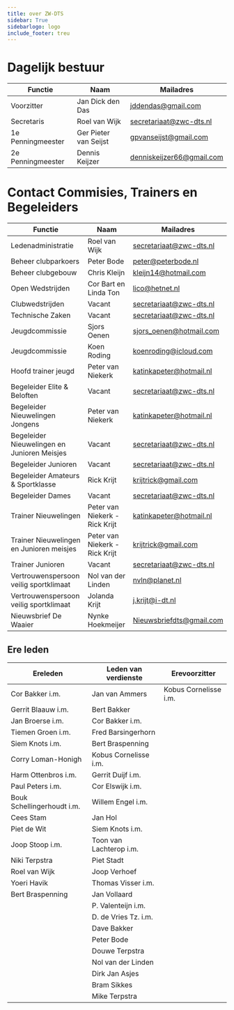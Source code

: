 ```yaml
---
title: over ZW-DTS
sidebar: True
sidebarlogo: logo
include_footer: treu
---
```

# Dagelijk bestuur

| Functie           | Naam                  | Mailadres                 |
| ----------------- | --------------------- | ------------------------- |
| Voorzitter        | Jan Dick den Das      | jddendas@gmail.com        |
| Secretaris        | Roel van Wijk         | secretariaat@zwc-dts.nl   |
| 1e Penningmeester | Ger Pieter van Seijst | gpvanseijst@gmail.com     |
| 2e Penningmeester | Dennis Keijzer        | denniskeijzer66@gmail.com |

# Contact Commisies, Trainers en Begeleiders

| Functie                                     | Naam                           | Mailadres                |
| ------------------------------------------- |--------------------------------|--------------------------|
| Ledenadministratie                          | Roel van Wijk                  | secretariaat@zwc-dts.nl  |
| Beheer clubparkoers                         | Peter Bode                     | peter@peterbode.nl       |
| Beheer clubgebouw                           | Chris Kleijn                   | kleijn14@hotmail.com     |
| Open Wedstrijden                            | Cor Bart en Linda Ton          | lico@hetnet.nl           |
| Clubwedstrijden                             | Vacant                         | secretariaat@zwc-dts.nl  |
| Technische Zaken                            | Vacant                         | secretariaat@zwc-dts.nl  |
| Jeugdcommissie                              | Sjors Oenen                    | sjors_oenen@hotmail.com  |
| Jeugdcommissie                              | Koen Roding                    | koenroding@icloud.com    |
| Hoofd trainer jeugd                         | Peter van Niekerk              | katinkapeter@hotmail.nl  |
| Begeleider Elite & Beloften                 | Vacant                         | secretariaat@zwc-dts.nl  |
| Begeleider Nieuwelingen Jongens             | Peter van Niekerk              | katinkapeter@hotmail.nl  |
| Begeleider Nieuwelingen en Junioren Meisjes | Vacant                         | secretariaat@zwc-dts.nl  |
| Begeleider Junioren                         | Vacant                         | secretariaat@zwc-dts.nl  |
| Begeleider Amateurs & Sportklasse           | Rick Krijt                     | krijtrick@gmail.com      |
| Begeleider Dames                            | Vacant                         | secretariaat@zwc-dts.nl  |
| Trainer Nieuwelingen                        | Peter van Niekerk - Rick Krijt | katinkapeter@hotmail.nl  |
| Trainer Nieuwelingen en Junioren meisjes    | Peter van Niekerk - Rick Krijt | krijtrick@gmail.com      |
| Trainer Junioren                            | Vacant                         | secretariaat@zwc-dts.nl  |
| Vertrouwenspersoon veilig sportklimaat      | Nol van der Linden             | nvln@planet.nl           |
| Vertrouwenspersoon veilig sportklimaat      | Jolanda Krijt                  | j.krijt@i-dt.nl          |
| Nieuwsbrief De Waaier                       | Nynke Hoekmeijer               | Nieuwsbriefdts@gmail.com |

## Ere leden

| Ereleden                   | Leden van verdienste    | Erevoorzitter         |
|----------------------------| ----------------------- | --------------------- |
| Cor Bakker i.m.            | Jan van Ammers          | Kobus Cornelisse i.m. |
| Gerrit Blaauw i.m.         | Bert Bakker             |                       |
| Jan Broerse i.m.           | Cor Bakker i.m.         |                       |
| Tiemen Groen i.m.          | Fred Barsingerhorn      |                       |
| Siem Knots i.m.            | Bert Braspenning        |                       |
| Corry Loman-Honigh         | Kobus Cornelisse i.m.   |                       |
| Harm Ottenbros i.m.        | Gerrit Duijf i.m.       |                       |
| Paul Peters i.m.           | Cor Elswijk i.m.        |                       |
| Bouk Schellingerhoudt i.m. | Willem Engel i.m.       |                       |
| Cees Stam                  | Jan Hol                 |                       |
| Piet de Wit                | Siem Knots i.m.         |                       |
| Joop Stoop i.m.            | Toon van Lachterop i.m. |                       |
| Niki Terpstra              | Piet Stadt              |                       |
| Roel van Wijk              | Joop Verhoef            |                       |
| Yoeri Havik                | Thomas Visser i.m.      |                       |
| Bert Braspenning           | Jan Vollaard            |                       |
|                            | P. Valenteijn i.m.      |                       |
|                            | D. de Vries Tz. i.m.    |                       |
|                            | Dave Bakker             |                       |
|                            | Peter Bode              |                       |
|                            | Douwe Terpstra          |                       |
|                            | Nol van der Linden      |                       |
|                            | Dirk Jan Asjes          |                       |
|                            | Bram Sikkes             |                       |
|                            | Mike Terpstra           |                       |
